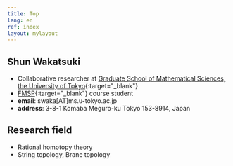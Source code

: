 ```yaml
---
title: Top
lang: en
ref: index
layout: mylayout
---
```


## Shun Wakatsuki
- Collaborative researcher at
  [Graduate School of Mathematical Sciences, the University of Tokyo](http://www.ms.u-tokyo.ac.jp/index.html){:target="_blank"}
- [FMSP](http://fmsp.ms.u-tokyo.ac.jp/index_e.html){:target="_blank"}
  course student
- **email**: swaka[AT]ms.u-tokyo.ac.jp
- **address**: 3-8-1 Komaba Meguro-ku Tokyo 153-8914, Japan

## Research field
- Rational homotopy theory
- String topology, Brane topology

